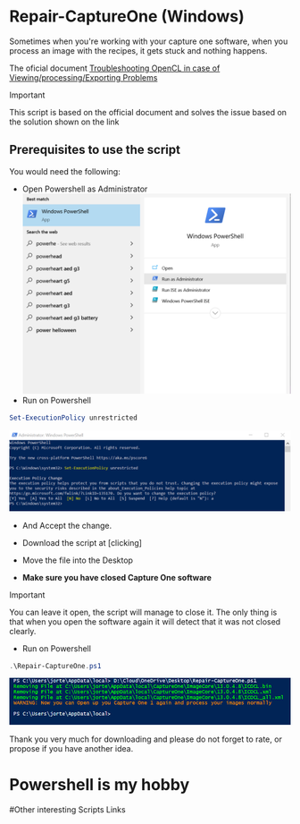# Repair-CaptureOne (Windows)

Sometimes when you're working with your capture one software, when you process an image with the recipes, it gets stuck and nothing happens.

The oficial document [Troubleshooting OpenCL in case of Viewing/processing/Exporting Problems](https://support.captureone.com/hc/en-us/articles/360002404937-Troubleshooting-OpenCL-in-case-of-viewing-processing-exporting-problems)


> [!IMPORTANT]
> This script is based on the official document and solves the issue based on the solution shown on the link
 

## Prerequisites to use the script

You would need the following:

- Open Powershell as Administrator
![image](../../Images/General/OpenPSasAdmin01.png)
- Run on Powershell
```Powershell
Set-ExecutionPolicy unrestricted
```
![image](../../Images/General/OpenPSasAdmin02.png)
- And Accept the change.

- Download the script at [clicking]
- Move the file into the Desktop
- <b>Make sure you have closed Capture One software</b>

>[!IMPORTANT]
> You can leave it open, the script will manage to close it. The only thing is that when you open the software again it will detect that it was not closed clearly.

- Run on Powershell
```Powershell
.\Repair-CaptureOne.ps1
```

![image](../../Images/RepairCaptureOne/Repair-Captureone.png)



Thank you very much for downloading and please do not forget to rate, or propose if you have another idea.

# Powershell is my hobby

#Other interesting Scripts Links